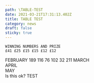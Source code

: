 ```yaml
---
path: \TABLE-TEST
date: 2021-03-21T17:31:13.402Z
title: TABLE TEST
category: news
draft: false
sticky: true
---
```

	WINNING NUMBERS AND PRIZE					
	£41	£25	£15	£15	£12	£12
FEBRUARY	189	116	76	102	32	211
MARCH						
APRIL						
MAY						
Is this ok?
TEST